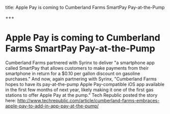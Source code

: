 title: Apple Pay is coming to Cumberland Farms SmartPay Pay-at-the-Pump

+++


# Apple Pay is coming to Cumberland Farms SmartPay Pay-at-the-Pump

Cumberland Farms partnered with Syrinx to deliver "a smartphone app called SmartPay that allows customers to make payments from their smartphone in return for a $0.10 per gallon discount on gasoline purchases." And now, again partnering with Syrinx, "Cumberland Farms hopes to have its pay-at-the-pump Apple Pay-compatible iOS app available in the first few months of next year, likely making it one of the first gas stations to offer Apple Pay at the pump." Tech Republic posted the story here: http://www.techrepublic.com/article/cumberland-farms-embraces-apple-pay-to-add-in-app-pay-at-the-pump/
